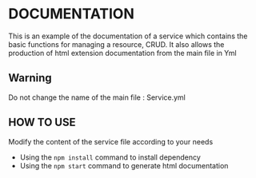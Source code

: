 # DOCUMENTATION 

This is an example of the documentation of a service which contains the basic functions for managing a resource, CRUD.
It also allows the production of html extension documentation from the main file in Yml

## Warning
Do not change the name of the main file : Service.yml

## HOW TO USE 

Modify the content of the service file according to your needs

* Using the ``` npm install ``` command to install dependency
* Using the ``` npm start ``` command to generate html documentation

